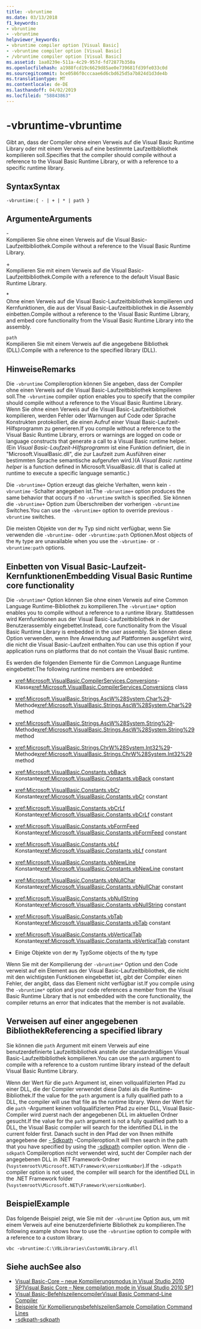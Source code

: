 ```yaml
---
title: -vbruntime
ms.date: 03/13/2018
f1_keywords:
- vbruntime
- -vbruntime
helpviewer_keywords:
- vbruntime compiler option [Visual Basic]
- -vbruntime compiler option [Visual Basic]
- /vbruntime compiler option [Visual Basic]
ms.assetid: 1aa0239e-511a-4c29-957d-fd72877b350a
ms.openlocfilehash: a1988fcd19c6629d85ae0e739681fd39fe033c0d
ms.sourcegitcommit: bce0586f0cccaae6d6cbd625d5a7b824d1d3de4b
ms.translationtype: MT
ms.contentlocale: de-DE
ms.lasthandoff: 04/02/2019
ms.locfileid: "58843863"
---
```

# <a name="-vbruntime"></a><span data-ttu-id="91e5e-102">-vbruntime</span><span class="sxs-lookup"><span data-stu-id="91e5e-102">-vbruntime</span></span>
<span data-ttu-id="91e5e-103">Gibt an, dass der Compiler ohne einen Verweis auf die Visual Basic Runtime Library oder mit einem Verweis auf eine bestimmte Laufzeitbibliothek kompilieren soll.</span><span class="sxs-lookup"><span data-stu-id="91e5e-103">Specifies that the compiler should compile without a reference to the Visual Basic Runtime Library, or with a reference to a specific runtime library.</span></span>  
  
## <a name="syntax"></a><span data-ttu-id="91e5e-104">Syntax</span><span class="sxs-lookup"><span data-stu-id="91e5e-104">Syntax</span></span>  
  
```  
-vbruntime:{ - | + | * | path }  
```  
  
## <a name="arguments"></a><span data-ttu-id="91e5e-105">Argumente</span><span class="sxs-lookup"><span data-stu-id="91e5e-105">Arguments</span></span>  
 \-  
 <span data-ttu-id="91e5e-106">Kompilieren Sie ohne einen Verweis auf die Visual Basic-Laufzeitbibliothek.</span><span class="sxs-lookup"><span data-stu-id="91e5e-106">Compile without a reference to the Visual Basic Runtime Library.</span></span>  
  
 \+  
 <span data-ttu-id="91e5e-107">Kompilieren Sie mit einem Verweis auf die Visual Basic-Laufzeitbibliothek.</span><span class="sxs-lookup"><span data-stu-id="91e5e-107">Compile with a reference to the default Visual Basic Runtime Library.</span></span>  
  
 \*  
 <span data-ttu-id="91e5e-108">Ohne einen Verweis auf die Visual Basic-Laufzeitbibliothek kompilieren und Kernfunktionen, die aus der Visual Basic-Laufzeitbibliothek in die Assembly einbetten.</span><span class="sxs-lookup"><span data-stu-id="91e5e-108">Compile without a reference to the Visual Basic Runtime Library, and embed core functionality from the Visual Basic Runtime Library into the assembly.</span></span>  
  
 `path`  
 <span data-ttu-id="91e5e-109">Kompilieren Sie mit einem Verweis auf die angegebene Bibliothek (DLL).</span><span class="sxs-lookup"><span data-stu-id="91e5e-109">Compile with a reference to the specified library (DLL).</span></span>  
  
## <a name="remarks"></a><span data-ttu-id="91e5e-110">Hinweise</span><span class="sxs-lookup"><span data-stu-id="91e5e-110">Remarks</span></span>  
 <span data-ttu-id="91e5e-111">Die `-vbruntime` Compileroption können Sie angeben, dass der Compiler ohne einen Verweis auf die Visual Basic-Laufzeitbibliothek kompilieren soll.</span><span class="sxs-lookup"><span data-stu-id="91e5e-111">The `-vbruntime` compiler option enables you to specify that the compiler should compile without a reference to the Visual Basic Runtime Library.</span></span> <span data-ttu-id="91e5e-112">Wenn Sie ohne einen Verweis auf die Visual Basic-Laufzeitbibliothek kompilieren, werden Fehler oder Warnungen auf Code oder Sprache Konstrukten protokolliert, die einen Aufruf einer Visual Basic-Laufzeit-Hilfsprogramm zu generieren.</span><span class="sxs-lookup"><span data-stu-id="91e5e-112">If you compile without a reference to the Visual Basic Runtime Library, errors or warnings are logged on code or language constructs that generate a call to a Visual Basic runtime helper.</span></span> <span data-ttu-id="91e5e-113">(Ein *Visual Basic-Laufzeit-Hilfsprogramm* ist eine Funktion definiert, die in "Microsoft.VisualBasic.dll", die zur Laufzeit zum Ausführen einer bestimmten Sprache semantische aufgerufen wird.)</span><span class="sxs-lookup"><span data-stu-id="91e5e-113">(A *Visual Basic runtime helper* is a function defined in Microsoft.VisualBasic.dll that is called at runtime to execute a specific language semantic.)</span></span>  
  
 <span data-ttu-id="91e5e-114">Die `-vbruntime+` Option erzeugt das gleiche Verhalten, wenn kein `-vbruntime` -Schalter angegeben ist.</span><span class="sxs-lookup"><span data-stu-id="91e5e-114">The `-vbruntime+` option produces the same behavior that occurs if no `-vbruntime` switch is specified.</span></span> <span data-ttu-id="91e5e-115">Sie können die `-vbruntime+` Option zum Überschreiben der vorherigen `-vbruntime` Switches.</span><span class="sxs-lookup"><span data-stu-id="91e5e-115">You can use the `-vbruntime+` option to override previous `-vbruntime` switches.</span></span>  
  
 <span data-ttu-id="91e5e-116">Die meisten Objekte von der `My` Typ sind nicht verfügbar, wenn Sie verwenden die `-vbruntime-` oder `-vbruntime:path` Optionen.</span><span class="sxs-lookup"><span data-stu-id="91e5e-116">Most objects of the `My` type are unavailable when you use the `-vbruntime-` or `-vbruntime:path` options.</span></span>  
  
## <a name="embedding-visual-basic-runtime-core-functionality"></a><span data-ttu-id="91e5e-117">Einbetten von Visual Basic-Laufzeit-Kernfunktionen</span><span class="sxs-lookup"><span data-stu-id="91e5e-117">Embedding Visual Basic Runtime core functionality</span></span>  
 <span data-ttu-id="91e5e-118">Die `-vbruntime*` Option können Sie ohne einen Verweis auf eine Common Language Runtime-Bibliothek zu kompilieren.</span><span class="sxs-lookup"><span data-stu-id="91e5e-118">The `-vbruntime*` option enables you to compile without a reference to a runtime library.</span></span> <span data-ttu-id="91e5e-119">Stattdessen wird Kernfunktionen aus der Visual Basic-Laufzeitbibliothek in der Benutzerassembly eingebettet.</span><span class="sxs-lookup"><span data-stu-id="91e5e-119">Instead, core functionality from the Visual Basic Runtime Library is embedded in the user assembly.</span></span> <span data-ttu-id="91e5e-120">Sie können diese Option verwenden, wenn Ihre Anwendung auf Plattformen ausgeführt wird, die nicht die Visual Basic-Laufzeit enthalten.</span><span class="sxs-lookup"><span data-stu-id="91e5e-120">You can use this option if your application runs on platforms that do not contain the Visual Basic runtime.</span></span>  
  
 <span data-ttu-id="91e5e-121">Es werden die folgenden Elemente für die Common Language Runtime eingebettet:</span><span class="sxs-lookup"><span data-stu-id="91e5e-121">The following runtime members are embedded:</span></span>  
  
-   <span data-ttu-id="91e5e-122"><xref:Microsoft.VisualBasic.CompilerServices.Conversions>-Klasse</span><span class="sxs-lookup"><span data-stu-id="91e5e-122"><xref:Microsoft.VisualBasic.CompilerServices.Conversions> class</span></span>  
  
-   <span data-ttu-id="91e5e-123"><xref:Microsoft.VisualBasic.Strings.AscW%28System.Char%29>-Methode</span><span class="sxs-lookup"><span data-stu-id="91e5e-123"><xref:Microsoft.VisualBasic.Strings.AscW%28System.Char%29> method</span></span>  
  
-   <span data-ttu-id="91e5e-124"><xref:Microsoft.VisualBasic.Strings.AscW%28System.String%29>-Methode</span><span class="sxs-lookup"><span data-stu-id="91e5e-124"><xref:Microsoft.VisualBasic.Strings.AscW%28System.String%29> method</span></span>  
  
-   <span data-ttu-id="91e5e-125"><xref:Microsoft.VisualBasic.Strings.ChrW%28System.Int32%29>-Methode</span><span class="sxs-lookup"><span data-stu-id="91e5e-125"><xref:Microsoft.VisualBasic.Strings.ChrW%28System.Int32%29> method</span></span>  
  
-   <span data-ttu-id="91e5e-126"><xref:Microsoft.VisualBasic.Constants.vbBack> Konstante</span><span class="sxs-lookup"><span data-stu-id="91e5e-126"><xref:Microsoft.VisualBasic.Constants.vbBack> constant</span></span>  
  
-   <span data-ttu-id="91e5e-127"><xref:Microsoft.VisualBasic.Constants.vbCr> Konstante</span><span class="sxs-lookup"><span data-stu-id="91e5e-127"><xref:Microsoft.VisualBasic.Constants.vbCr> constant</span></span>  
  
-   <span data-ttu-id="91e5e-128"><xref:Microsoft.VisualBasic.Constants.vbCrLf> Konstante</span><span class="sxs-lookup"><span data-stu-id="91e5e-128"><xref:Microsoft.VisualBasic.Constants.vbCrLf> constant</span></span>  
  
-   <span data-ttu-id="91e5e-129"><xref:Microsoft.VisualBasic.Constants.vbFormFeed> Konstante</span><span class="sxs-lookup"><span data-stu-id="91e5e-129"><xref:Microsoft.VisualBasic.Constants.vbFormFeed> constant</span></span>  
  
-   <span data-ttu-id="91e5e-130"><xref:Microsoft.VisualBasic.Constants.vbLf> Konstante</span><span class="sxs-lookup"><span data-stu-id="91e5e-130"><xref:Microsoft.VisualBasic.Constants.vbLf> constant</span></span>  
  
-   <span data-ttu-id="91e5e-131"><xref:Microsoft.VisualBasic.Constants.vbNewLine> Konstante</span><span class="sxs-lookup"><span data-stu-id="91e5e-131"><xref:Microsoft.VisualBasic.Constants.vbNewLine> constant</span></span>  
  
-   <span data-ttu-id="91e5e-132"><xref:Microsoft.VisualBasic.Constants.vbNullChar> Konstante</span><span class="sxs-lookup"><span data-stu-id="91e5e-132"><xref:Microsoft.VisualBasic.Constants.vbNullChar> constant</span></span>  
  
-   <span data-ttu-id="91e5e-133"><xref:Microsoft.VisualBasic.Constants.vbNullString> Konstante</span><span class="sxs-lookup"><span data-stu-id="91e5e-133"><xref:Microsoft.VisualBasic.Constants.vbNullString> constant</span></span>  
  
-   <span data-ttu-id="91e5e-134"><xref:Microsoft.VisualBasic.Constants.vbTab> Konstante</span><span class="sxs-lookup"><span data-stu-id="91e5e-134"><xref:Microsoft.VisualBasic.Constants.vbTab> constant</span></span>  
  
-   <span data-ttu-id="91e5e-135"><xref:Microsoft.VisualBasic.Constants.vbVerticalTab> Konstante</span><span class="sxs-lookup"><span data-stu-id="91e5e-135"><xref:Microsoft.VisualBasic.Constants.vbVerticalTab> constant</span></span>  
  
-   <span data-ttu-id="91e5e-136">Einige Objekte von der `My` Typ</span><span class="sxs-lookup"><span data-stu-id="91e5e-136">Some objects of the `My` type</span></span>  
  
 <span data-ttu-id="91e5e-137">Wenn Sie mit der Kompilierung der `-vbruntime*` Option und den Code verweist auf ein Element aus der Visual Basic-Laufzeitbibliothek, die nicht mit den wichtigsten Funktionen eingebettet ist, gibt der Compiler einen Fehler, der angibt, dass das Element nicht verfügbar ist.</span><span class="sxs-lookup"><span data-stu-id="91e5e-137">If you compile using the `-vbruntime*` option and your code references a member from the Visual Basic Runtime Library that is not embedded with the core functionality, the compiler returns an error that indicates that the member is not available.</span></span>  
  
## <a name="referencing-a-specified-library"></a><span data-ttu-id="91e5e-138">Verweisen auf einer angegebenen Bibliothek</span><span class="sxs-lookup"><span data-stu-id="91e5e-138">Referencing a specified library</span></span>  
 <span data-ttu-id="91e5e-139">Sie können die `path` Argument mit einem Verweis auf eine benutzerdefinierte Laufzeitbibliothek anstelle der standardmäßigen Visual Basic-Laufzeitbibliothek kompilieren.</span><span class="sxs-lookup"><span data-stu-id="91e5e-139">You can use the `path` argument to compile with a reference to a custom runtime library instead of the default Visual Basic Runtime Library.</span></span>  
  
 <span data-ttu-id="91e5e-140">Wenn der Wert für die `path` Argument ist, einen vollqualifizierten Pfad zu einer DLL, die der Compiler verwendet diese Datei als die Runtime-Bibliothek.</span><span class="sxs-lookup"><span data-stu-id="91e5e-140">If the value for the `path` argument is a fully qualified path to a DLL, the compiler will use that file as the runtime library.</span></span> <span data-ttu-id="91e5e-141">Wenn der Wert für die `path` -Argument keinen vollqualifizierten Pfad zu einer DLL, Visual Basic-Compiler wird zuerst nach der angegebenen DLL im aktuellen Ordner gesucht.</span><span class="sxs-lookup"><span data-stu-id="91e5e-141">If the value for the `path` argument is not a fully qualified path to a DLL, the Visual Basic compiler will search for the identified DLL in the current folder first.</span></span> <span data-ttu-id="91e5e-142">Danach sucht in den Pfad der von Ihnen mithilfe angegebene der [- Sdkpath](../../../visual-basic/reference/command-line-compiler/sdkpath.md) -Compileroption.</span><span class="sxs-lookup"><span data-stu-id="91e5e-142">It will then search in the path that you have specified by using the [-sdkpath](../../../visual-basic/reference/command-line-compiler/sdkpath.md) compiler option.</span></span> <span data-ttu-id="91e5e-143">Wenn die `-sdkpath` Compileroption nicht verwendet wird, sucht der Compiler nach der angegebenen DLL in .NET Framework-Ordner (`%systemroot%\Microsoft.NET\Framework\versionNumber`).</span><span class="sxs-lookup"><span data-stu-id="91e5e-143">If the `-sdkpath` compiler option is not used, the compiler will search for the identified DLL in the .NET Framework folder (`%systemroot%\Microsoft.NET\Framework\versionNumber`).</span></span>  
  
## <a name="example"></a><span data-ttu-id="91e5e-144">Beispiel</span><span class="sxs-lookup"><span data-stu-id="91e5e-144">Example</span></span>  
 <span data-ttu-id="91e5e-145">Das folgende Beispiel zeigt, wie Sie mit der `-vbruntime` Option aus, um mit einem Verweis auf eine benutzerdefinierte Bibliothek zu kompilieren.</span><span class="sxs-lookup"><span data-stu-id="91e5e-145">The following example shows how to use the `-vbruntime` option to compile with a reference to a custom library.</span></span>  
  
```console
vbc -vbruntime:C:\VBLibraries\CustomVBLibrary.dll  
```  
  
## <a name="see-also"></a><span data-ttu-id="91e5e-146">Siehe auch</span><span class="sxs-lookup"><span data-stu-id="91e5e-146">See also</span></span>

- [<span data-ttu-id="91e5e-147">Visual Basic-Core – neue Kompilierungsmodus in Visual Studio 2010 SP1</span><span class="sxs-lookup"><span data-stu-id="91e5e-147">Visual Basic Core – New compilation mode in Visual Studio 2010 SP1</span></span>](https://devblogs.microsoft.com/vbteam/vb-core-new-compilation-mode-in-visual-studio-2010-sp1/)
- [<span data-ttu-id="91e5e-148">Visual Basic-Befehlszeilencompiler</span><span class="sxs-lookup"><span data-stu-id="91e5e-148">Visual Basic Command-Line Compiler</span></span>](../../../visual-basic/reference/command-line-compiler/index.md)
- [<span data-ttu-id="91e5e-149">Beispiele für Kompilierungsbefehlszeilen</span><span class="sxs-lookup"><span data-stu-id="91e5e-149">Sample Compilation Command Lines</span></span>](../../../visual-basic/reference/command-line-compiler/sample-compilation-command-lines.md)
- [<span data-ttu-id="91e5e-150">-sdkpath</span><span class="sxs-lookup"><span data-stu-id="91e5e-150">-sdkpath</span></span>](../../../visual-basic/reference/command-line-compiler/sdkpath.md)
